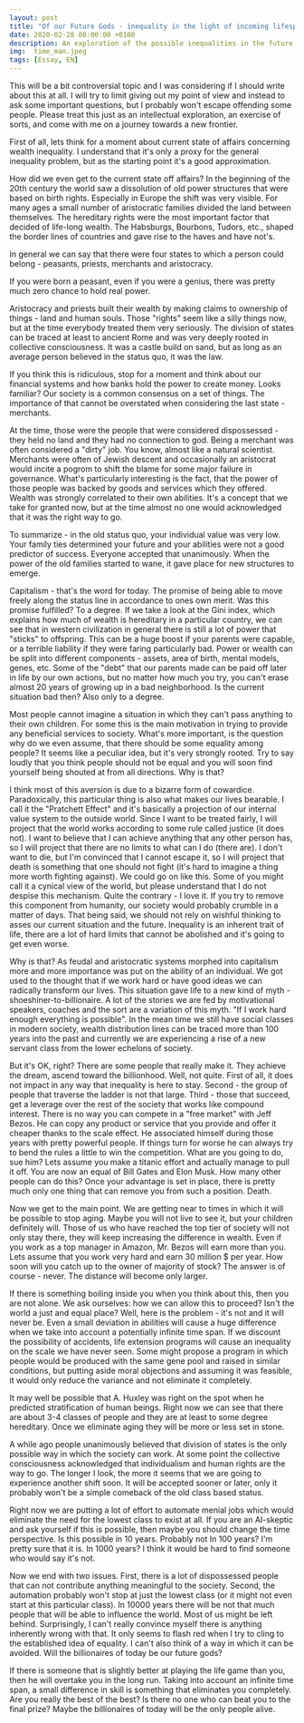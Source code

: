 ```yaml
---
layout: post
title: "Of our Future Gods - inequality in the light of incoming lifespan increase"
date: 2020-02-28 08:00:00 +0100
description: An exploration of the possible inequalities in the future 
img:  time_man.jpeg
tags: [Essay, EN]
---
```


This will be a bit controversial topic and I was considering if I should write about this at all.
I will try to limit giving out my point of view and instead to ask some important questions, but I probably won't escape offending some people.
Please treat this just as an intellectual exploration, an exercise of sorts, and come with me on a journey towards a new frontier.

First of all, lets think for a moment about current state of affairs concerning wealth inequality.
I understand that it's only a proxy for the general inequality problem, but as the starting point it's a good approximation.

How did we even get to the current state off affairs?
In the beginning of the 20th century the world saw a dissolution of old power structures that were based on birth rights.
Especially in Europe the shift was very visible.
For many ages a small number of aristocratic families divided the land between themselves.
The hereditary rights were the most important factor that decided of life-long wealth.
The Habsburgs, Bourbons, Tudors, etc., shaped the border lines of countries and gave rise to the haves and have not's.

In general we can say that there were four states to which a person could belong - peasants, priests, merchants and aristocracy.

If you were born a peasant, even if you were a genius, there was pretty much zero chance to hold real power.

Aristocracy and priests built their wealth by making claims to ownership of things - land and human souls.
Those "rights" seem like a silly things now, but at the time everybody treated them very seriously.
The division of states can be traced at least to ancient Rome and was very deeply rooted in collective consciousness.
It was a castle build on sand, but as long as an average person believed in the status quo, it was the law.

If you think this is ridiculous, stop for a moment and think about our financial systems and how banks hold the power to create money.
Looks familiar?
Our society is a common consensus on a set of things.
The importance of that cannot be overstated when considering the last state - merchants.

At the time, those were the people that were considered dispossessed - they held no land and they had no connection to god.
Being a merchant was often considered a "dirty" job.
You know, almost like a natural scientist.
Merchants were often of Jewish descent and occasionally an aristocrat would incite a pogrom to shift the blame for some major failure in governance.
What's particularly interesting is the fact, that the power of those people was backed by goods and services which they offered.
Wealth was strongly correlated to their own abilities.
It's a concept that we take for granted now, but at the time almost no one would acknowledged that it was the right way to go.

To summarize - in the old status quo, your individual value was very low.
Your family ties determined your future and your abilities were not a good predictor of success.
Everyone accepted that unanimously.
When the power of the old families started to wane, it gave place for new structures to emerge.

Capitalism - that's the word for today. The promise of being able to move freely along the status line in accordance to ones own merit.
Was this promise fulfilled? To a degree.
If we take a look at the Gini index, which explains how much of wealth is hereditary in a particular country,
we can see that in western civilization in general there is still a lot of power that "sticks" to offspring.
This can be a huge boost if your parents were capable, or a terrible liability if they were faring particularly bad.
Power or wealth can be split into different components - assets, area of birth, mental models, genes, etc.
Some of the "debt" that our parents made can be paid off later in life by our own actions, but no matter how much you try,
you can't erase almost 20 years of growing up in a bad neighborhood.
Is the current situation bad then? Also only to a degree.

Most people cannot imagine a situation in which they can't pass anything to their own children.
For some this is the main motivation in trying to provide any beneficial services to society.
What's more important, is the question why do we even assume, that there should be some equality among people?
It seems like a peculiar idea, but it's very strongly rooted.
Try to say loudly that you think people should not be equal and you will soon find yourself being shouted at from all directions.
Why is that?

I think most of this aversion is due to a bizarre form of cowardice.
Paradoxically, this particular thing is also what makes our lives bearable.
I call it the "Pratchett Effect" and it's basically a projection of our internal value system to the outside world.
Since I want to be treated fairly, I will project that the world works according to some rule called justice (it does not).
I want to believe that I can achieve anything that any other person has, so I will project that there are no limits to what can I do (there are).
I don't want to die, but I'm convinced that I cannot escape it, so I will project that death is something that one should not fight (it's hard to imagine a thing more worth fighting against).
We could go on like this. Some of you might call it a cynical view of the world, but please understand that I do not despise this mechanism.
Quite the contrary - I love it.
If you try to remove this component from humanity, our society would probably crumble in a matter of days.
That being said, we should not rely on wishful thinking to asses our current situation and the future.
Inequality is an inherent trait of life, there are a lot of hard limits that cannot be abolished and it's going to get even worse.

Why is that?
As feudal and aristocratic systems morphed into capitalism more and more importance was put on the ability of an individual.
We got used to the thought that if we work hard or have good ideas we can radically transform our lives.
This situation gave life to a new kind of myth - shoeshiner-to-billionaire.
A lot of the stories we are fed by motivational speakers, coaches and the sort are a variation of this myth.
"If I work hard enough everything is possible".
In the mean time we still have social classes in modern society, wealth distribution lines can be traced more than 100 years into the past and currently 
we are experiencing a rise of a new servant class from the lower echelons of society.

But it's OK, right? There are some people that really make it. They achieve the dream, ascend toward the billionhood.
Well, not quite. First of all, it does not impact in any way that inequality is here to stay.
Second - the group of people that traverse the ladder is not that large.
Third - those that succeed, get a leverage over the rest of the society that works like compound interest.
There is no way you can compete in a "free market" with Jeff Bezos.
He can copy any product or service that you provide and offer it cheaper thanks to the scale effect.
He associated himself during those years with pretty powerful people.
If things turn for worse he can always try to bend the rules a little to win the competition.
What are you going to do, sue him?
Lets assume you make a titanic effort and actually manage to pull it off.
You are now an equal of Bill Gates and Elon Musk.
How many other people can do this?
Once your advantage is set in place, there is pretty much only one thing that can remove you from such a position. Death.

Now we get to the main point. We are getting near to times in which it will be possible to stop aging.
Maybe you will not live to see it, but your children definitely will.
Those of us who have reached the top tier of society will not only stay there, they will keep increasing the difference in wealth.
Even if you work as a top manager in Amazon, Mr. Bezos will earn more than you.
Lets assume that you work very hard and earn 30 million $ per year. How soon will you catch up to the owner of majority of stock?
The answer is of course - never. The distance will become only larger.

If there is something boiling inside you when you think about this, then you are not alone.
We ask ourselves: how we can allow this to proceed?
Isn't the world a just and equal place?
Well, here is the problem - it's not and it will never be.
Even a small deviation in abilities will cause a huge difference when we take into account a potentially infinite time span.
If we discount the possibility of accidents, life extension programs will cause an inequality on the scale we have never seen.
Some might propose a program in which people would be produced with the same gene pool and raised in similar conditions,
but putting aside moral objections and assuming it was feasible, it would only reduce the variance and not eliminate it completely.

It may well be possible that A. Huxley was right on the spot when he predicted stratification of human beings.
Right now we can see that there are about 3-4 classes of people and they are at least to some degree hereditary.
Once we eliminate aging they will be more or less set in stone.

A while ago people unanimously believed that division of states is the only possible way in which the society can work.
At some point the collective consciousness acknowledged that individualism and human rights are the way to go.
The longer I look, the more it seems that we are going to experience another shift soon.
It will be accepted sooner or later, only it probably won't be a simple comeback of the old class based status.

Right now we are putting a lot of effort to automate menial jobs which would eliminate the need for the lowest class to exist at all.
If you are an AI-skeptic and ask yourself if this is possible, then maybe you should change the time perspective.
Is this possible in 10 years. Probably not
In 100 years? I'm pretty sure that it is.
In 1000 years? I think it would be hard to find someone who would say it's not.

Now we end with two issues.
First, there is a lot of dispossessed people that can not contribute anything meaningful to the society.
Second, the automation probably won't stop at just the lowest class (or it might not even start at this particular class).
In 10000 years there will be not that much people that will be able to influence the world.
Most of us might be left behind.
Surprisingly, I can't really convince myself there is anything inherently wrong with that.
It only seems to flash red when I try to cling to the established idea of equality.
I can't also think of a way in which it can be avoided.
Will the billionaires of today be our future gods?

If there is someone that is slightly better at playing the life game than you, then he will overtake you in the long run.
Taking into account an infinite time span, a small difference in skill is something that eliminates you completely.
Are you really the best of the best?
Is there no one who can beat you to the final prize?
Maybe the billionaires of today will be the only people alive.
